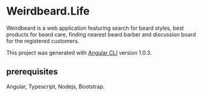 # Weirdbeard.Life

Weirdbeard is a web application featuring search for beard styles, best products for beard care, finding nearest beard barber and discussion board for the registered customers.

This project was generated with [Angular CLI](https://github.com/angular/angular-cli) version 1.0.3.

## prerequisites

Angular, Typescript, Nodejs, Bootstrap.